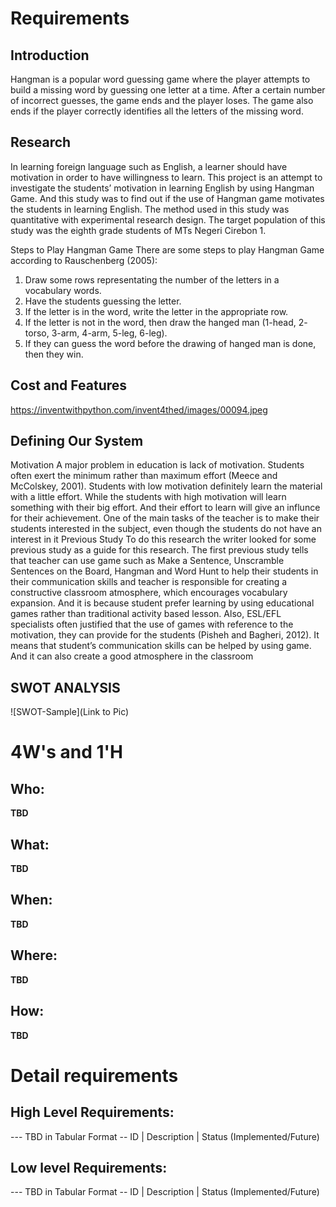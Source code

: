 # Requirements
## Introduction
Hangman is a popular word guessing game where the player attempts to build a missing word by guessing one letter at a time. After a certain number of incorrect guesses, the game ends and the player loses. The game also ends if the player correctly identifies all the letters of the missing word. 

## Research
In learning foreign language such as English, a learner should have motivation in order to have willingness to learn. This project is an attempt to investigate the students’ motivation in learning English by using Hangman Game. And this study was to find out if the use of Hangman game motivates the students in learning English. The method used in this study was quantitative with experimental research design. The target population of this study was the eighth grade students of MTs Negeri Cirebon 1.  

Steps to Play Hangman Game
There are some steps to play
Hangman Game according to
Rauschenberg (2005):
1. Draw some rows representating the
number of the letters in a vocabulary
words.
2. Have the students guessing the letter.
3. If the letter is in the word, write the
letter in the appropriate row.
4. If the letter is not in the word, then
draw the hanged man (1-head, 2-
torso, 3-arm, 4-arm, 5-leg, 6-leg).
5. If they can guess the word before the
drawing of hanged man is done, then
they win. 
## Cost and Features
https://inventwithpython.com/invent4thed/images/00094.jpeg
## Defining Our System
Motivation
A major problem in education is
lack of motivation. Students often exert
the minimum rather than maximum
effort (Meece and McColskey, 2001).
Students with low motivation definitely
learn the material with a little effort.
While the students with high motivation
will learn something with their big effort.
And their effort to learn will give an
influnce for their achievement.
One of the main tasks of the
teacher is to make their students
interested in the subject, even though the
students do not have an interest in it
Previous Study
To do this research the writer
looked for some previous study as a
guide for this research. The first previous
study tells that teacher can use game
such as Make a Sentence, Unscramble
Sentences on the Board, Hangman and
Word Hunt to help their students in their
communication skills and teacher is
responsible for creating a constructive
classroom atmosphere, which encourages
vocabulary expansion. And it is because
student prefer learning by using
educational games rather than traditional
activity based lesson. Also, ESL/EFL
specialists often justified that the use of
games with reference to the motivation,
they can provide for the students (Pisheh
and Bagheri, 2012). It means that
student’s communication skills can be
helped by using game. And it can also
create a good atmosphere in the
classroom
## SWOT ANALYSIS
![SWOT-Sample](Link to Pic)

# 4W&#39;s and 1&#39;H

## Who:

**TBD**

## What:

**TBD**

## When:

**TBD**

## Where:

**TBD**

## How:

**TBD**

# Detail requirements
## High Level Requirements:
--- TBD in Tabular Format 
-- ID | Description | Status (Implemented/Future)


##  Low level Requirements:
--- TBD in Tabular Format 
-- ID | Description | Status (Implemented/Future)